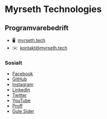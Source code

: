 # Myrseth Technologies

## Programvarebedrift

- 🖥️  [myrseth.tech](http://www.myrseth.tech)
- ✉️  [kontakt@myrseth.tech](mailto:kontakt@myrseth.tech)

### Sosialt
- <a href="https://www.facebook.com/myrsethtech" target="_blank" rel="noreferrer">Facebook</a>
- <a href="https://www.github.com/myrsethtech" target="_blank" rel="noreferrer">GitHub</a>
- <a href="http://www.instagram.com/myrsethtech" target="_blank" rel="noreferrer">Instagram</a>
- <a href="https://www.linkedin.com/company/myrsethtech" target="_blank" rel="noreferrer">LinkedIn</a>
- <a href="https://www.twitter.com/myrsethtech" target="_blank" rel="noreferrer">Twitter</a>
- <a href="https://www.youtube.com/@myrsethtech/" target="_blank" rel="noreferrer">YouTube</a>
- <a href="https://proff.no/selskap/myrseth-technologies/trondheim/internettdesign-og-programmering/IDQD2VW0C2C/" target="_blank" rel="noreferrer">Proff</a>
- <a href="https://www.gulesider.no/myrseth+technologies+trondheim/169873508/bedrift" target="_blank" rel="noreferrer">Gule Sider</a>
